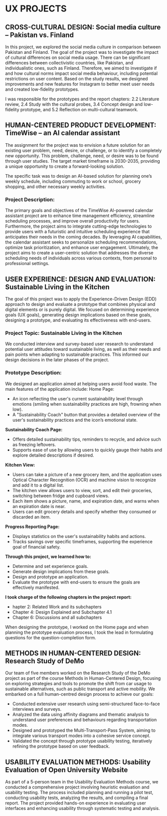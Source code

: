 # UX PROJECTS

## CROSS-CULTURAL DESIGN: Social media culture – Pakistan vs. Finland
In this project, we explored the social media culture in comparison between Pakistan and Finland. The goal of the project was to investigate the impact of cultural differences on social media usage. There can be significant differences between collectivistic countries, like Pakistan, and individualistic ones, such as Finland. Therefore, we aimed to investigate if and how cultural norms impact social media behaviour, including potential restrictions on user content. Based on the study results, we designed improvements and new features for Instagram to better meet user needs and created low-fidelity prototypes. 

I was responsible for the prototypes and the report chapters: 2.2 Literature review, 2.4 Study with the cultural probes, 3.4 Concept design and low-fidelity prototype, and 5.2 Reflection on multi-cultural teamwork.

## HUMAN-CENTERED PRODUCT DEVELOPMENT: TimeWise – an AI calendar assistant
The assignment for the project was to envision a future solution for an existing user problem, need, desire, or challenge, or to identify a completely new opportunity. This problem, challenge, need, or desire was to be found through user studies. The target market timeframe is 2030-2035, providing a unique opportunity to create a forward-looking solution.

The specific task was to design an AI-based solution for planning one’s weekly schedule, including commuting to work or school, grocery shopping, and other necessary weekly activities.

### Project Description:
The primary goals and objectives of the TimeWise AI-powered calendar assistant project are to enhance time management efficiency, streamline scheduling processes, and improve overall productivity for users. Furthermore, the project aims to integrate cutting-edge technologies to provide users with a futuristic and intuitive scheduling experience that anticipates their needs in the coming decades. By leveraging AI capabilities, the calendar assistant seeks to personalize scheduling recommendations, optimize task prioritization, and enhance user engagement. Ultimately, the project aims to create a user-centric solution that addresses the diverse scheduling needs of individuals across various contexts, from personal to professional settings.

## USER EXPERIENCE: DESIGN AND EVALUATION: Sustainable Living in the Kitchen 
The goal of this project was to apply the Experience-Driven Design (EDD) approach to design and evaluate a prototype that combines physical and digital elements or is purely digital. We focused on determining experience goals (UX goals), generating design implications based on these goals, designing a prototype, and evaluating its effectiveness with end-users.

### Project Topic: Sustainable Living in the Kitchen
We conducted interview and survey-based user research to understand potential user attitudes toward sustainable living, as well as their needs and pain points when adapting to sustainable practices. This informed our design decisions in the later phases of the project.

### Prototype Description:
We designed an application aimed at helping users avoid food waste. The main features of the application include:
Home Page:
  - An icon reflecting the user's current sustainability level through emotions (smiling when sustainability practices are high, frowning when low).
  - A "Sustainability Coach" button that provides a detailed overview of the user's sustainability practices and the icon’s emotional state.

**Sustainability Coach Page:**
  - Offers detailed sustainability tips, reminders to recycle, and advice such as freezing leftovers.
  - Supports ease of use by allowing users to quickly gauge their habits and explore detailed descriptions if desired.

**Kitchen View:**
  - Users can take a picture of a new grocery item, and the application uses Optical Character Recognition (OCR) and machine vision to recognize and add it to a digital list.
  - The kitchen view allows users to view, sort, and edit their groceries, switching between fridge and cupboard views.
  - Each item shows a picture, name, and expiration date, and warns when an expiration date is near.
  - Users can edit grocery details and specify whether they consumed or discarded an item.

**Progress Reporting Page:**
  - Displays statistics on the user's sustainability habits and actions.
  - Tracks savings over specific timeframes, supporting the experience goal of financial safety.

**Through this project, we learned how to:**
  - Determine and set experience goals.
  - Generate design implications from these goals.
  - Design and prototype an application.
  - Evaluate the prototype with end-users to ensure the goals are effectively manifested.

**I took charge of the following chapters in the project report:**
  - hapter 2: Related Work and its subchapters
  - Chapter 4: Design Explained and Subchapter 4.1
  - Chapter 6: Discussions and all subchapters

When designing the prototype, I worked on the Home page and when planning the prototype evaluation process, I took the lead in formulating questions for the question-completion form.

## METHODS IN HUMAN-CENTERED DESIGN: Research Study of DeMo
Our team of five members worked on the Research Study of the DeMo project as part of the course Methods in Human-Centered Design, focusing on exploring strategies and tools to promote the shift from car usage to sustainable alternatives, such as public transport and active mobility. We embarked on a full human-centred design process to achieve our goals:

- Conducted extensive user research using semi-structured face-to-face interviews and surveys.
- Analyzed the data using affinity diagrams and thematic analysis to understand user preferences and behaviours regarding transportation modes.
- Designed and prototyped the Multi-Transport-Pass System, aiming to integrate various transport modes into a cohesive service concept.
- Validated the concept through prototype usability testing, iteratively refining the prototype based on user feedback.

## USABILITY EVALUATION METHODS: Usability Evaluation of Open University Website
As part of a 5-person team in the Usability Evaluation Methods course, we conducted a comprehensive project involving heuristic evaluation and usability testing. The process included planning and running a pilot test, conducting usability tests, analyzing the results, and compiling a final report. The project provided hands-on experience in evaluating user interfaces and enhancing usability through systematic testing and analysis.